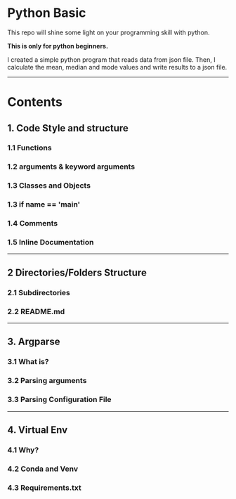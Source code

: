 # Python Basic 

This repo will shine some light on your programming skill with python.

**This is only for python beginners.**

I created a simple python program that reads data from json file. Then, I calculate the mean, median and mode values and write results to a json file.


---

# Contents

## 1. Code Style and structure

### 1.1 Functions

### 1.2 arguments & keyword arguments

### 1.3 Classes and Objects

### 1.3 if **name** == '__main__'

### 1.4 Comments

### 1.5 Inline Documentation

---

## 2 Directories/Folders Structure

### 2.1 Subdirectories

### 2.2 README.md

---

## 3. Argparse

### 3.1 What is?

### 3.2 Parsing arguments

### 3.3 Parsing Configuration File

---

## 4. Virtual Env

### 4.1 Why?

### 4.2 Conda and Venv

### 4.3 Requirements.txt
